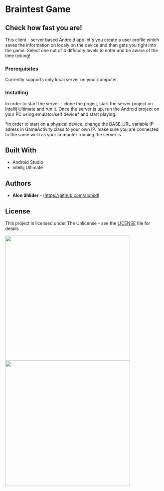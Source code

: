 # Braintest Game

## Check how fast you are! 

This client - server based Android app let's you create a user profile which saves the information on localy on the device and than gets you right into the game. Select one out of 4 difficulty levels to enter and be aware of the time ticking! 

### Prerequisites
Currently supports only local server on your computer.

### Installing
In order to start the server - clone the projec, start the server project on Intellij Ultimate and run it. Once the server is up, run the Android project on your PC using emulator/self device* and start playing. 

*in order to start on a physical device, change the BASE_URL variable IP adress in GameActivity class to your own IP. make sure you are connected to the same wi-fi as your computer running the server is. 

## Built With

- Android Studio
- Intellij Ultimate

## Authors

* **Alon Shlider** - (https://github.com/alonsd)

## License

This project is licensed under The Unlicense - see the [LICENSE](LICENSE) file for details

<img src="https://github.com/alonsd/braintest-game/blob/master/braintest_game.jpeg" width="400"/>           <img src="https://github.com/alonsd/braintest-game/blob/master/braintest_user_details.jpeg" width="400"/>

